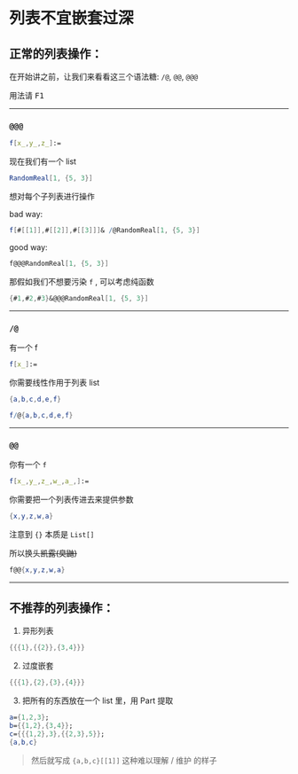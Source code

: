 # 列表不宜嵌套过深

## 正常的列表操作：

在开始讲之前，让我们来看看这三个语法糖: `/@`, `@@`, `@@@`

用法请 <kbd>F1<kbd>

---

### `@@@`

```Mathematica
f[x_,y_,z_]:=
```

现在我们有一个 list

```Mathematica
RandomReal[1, {5, 3}]
```

想对每个子列表进行操作

bad way:

```Mathematica
f[#[[1]],#[[2]],#[[3]]]& /@RandomReal[1, {5, 3}]
```

good way:

```Mathematica
f@@@RandomReal[1, {5, 3}]
```

那假如我们不想要污染 `f` , 可以考虑纯函数

```Mathematica
{#1,#2,#3}&@@@RandomReal[1, {5, 3}]
```

---

### `/@`

有一个 f

```Mathematica
f[x_]:=
```

你需要线性作用于列表 list

```Mathematica
{a,b,c,d,e,f}
```

```Mathematica
f/@{a,b,c,d,e,f}
```

---

### `@@`

你有一个 `f`

```Mathematica
f[x_,y_,z_,w_,a_,]:=
```

你需要把一个列表传进去来提供参数

```Mathematica
{x,y,z,w,a}
```

注意到 `{}` 本质是 `List[]`

所以换头<del>凯露(臭鼬)</del>

```Mathematica
f@@{x,y,z,w,a}
```

---

## 不推荐的列表操作：

1. 异形列表

```Mathematica
{{{1},{{2}},{3,4}}}
```

2. 过度嵌套

```Mathematica
{{{1},{2},{3},{4}}}
```

3. 把所有的东西放在一个 list 里，用 Part 提取

```Mathematica
a={1,2,3};
b={{1,2},{3,4}};
c={{{1,2},3},{{2,3},5}};
{a,b,c}
```

> 然后就写成 `{a,b,c}[[1]]` 这种难以理解 / 维护 的样子
